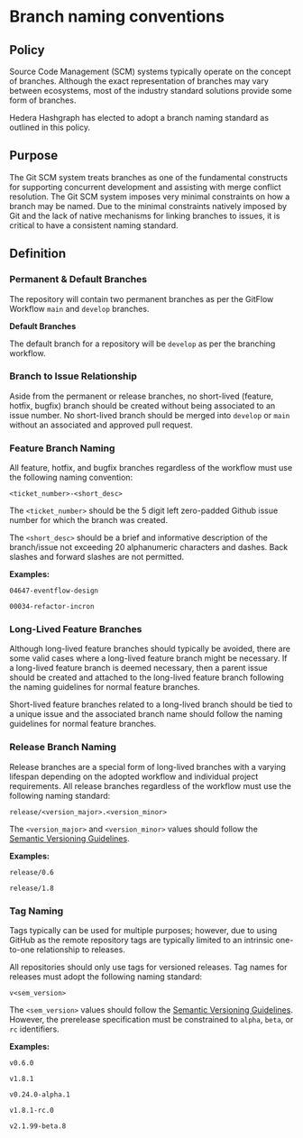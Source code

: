 # Branch naming conventions

## Policy

Source Code Management (SCM) systems typically operate on the concept of branches. Although the
exact representation of branches may vary between ecosystems, most of the industry standard
solutions provide some form of branches.

Hedera Hashgraph has elected to adopt a branch naming standard as outlined in this policy.

## Purpose

The Git SCM system treats branches as one of the fundamental constructs for supporting concurrent
development and assisting with merge conflict resolution. The Git SCM system imposes very minimal
constraints on how a branch may be named. Due to the minimal constraints natively imposed by Git and
the lack of native mechanisms for linking branches to issues, it is critical to have a consistent
naming standard.

## Definition

### Permanent & Default Branches

The repository will contain two permanent branches as per the GitFlow Workflow `main` and `develop`
branches.

**Default Branches**

The default branch for a repository will be `develop` as per the branching workflow.

### Branch to Issue Relationship

Aside from the permanent or release branches, no short-lived (feature, hotfix, bugfix) branch should
be created without being associated to an issue number. No short-lived branch should be merged into
`develop` or `main` without an associated and approved pull request.

### Feature Branch Naming

All feature, hotfix, and bugfix branches regardless of the workflow must use the following naming
convention:

`<ticket_number>-<short_desc>`

The `<ticket_number>` should be the 5 digit left zero-padded Github issue number for which the
branch was created.

The `<short_desc>` should be a brief and informative description of the branch/issue not exceeding
20 alphanumeric characters and dashes. Back slashes and forward slashes are not permitted.

**Examples:**

`04647-eventflow-design`

`00034-refactor-incron`

### Long-Lived Feature Branches

Although long-lived feature branches should typically be avoided, there are some valid cases where a
long-lived feature branch might be necessary. If a long-lived feature branch is deemed necessary,
then a parent issue should be created and attached to the long-lived feature branch following the
naming guidelines for normal feature branches.

Short-lived feature branches related to a long-lived branch should be tied to a unique issue and the
associated branch name should follow the naming guidelines for normal feature branches.

### Release Branch Naming

Release branches are a special form of long-lived branches with a varying lifespan depending on the
adopted workflow and individual project requirements. All release branches regardless of the
workflow must use the following naming standard:

`release/<version_major>.<version_minor>`

The `<version_major>` and `<version_minor>` values should follow the
[Semantic Versioning Guidelines](https://www.semver.org/).

**Examples:**

`release/0.6`

`release/1.8`

### Tag Naming

Tags typically can be used for multiple purposes; however, due to using GitHub as the remote
repository tags are typically limited to an intrinsic one-to-one relationship to releases.

All repositories should only use tags for versioned releases. Tag names for releases must adopt the
following naming standard:

`v<sem_version>`

The `<sem_version>` values should follow the
[Semantic Versioning Guidelines](https://www.semver.org/). However, the prerelease specification
must be constrained to `alpha`, `beta`, or `rc` identifiers.

**Examples:**

`v0.6.0`

`v1.8.1`

`v0.24.0-alpha.1`

`v1.8.1-rc.0`

`v2.1.99-beta.8`
